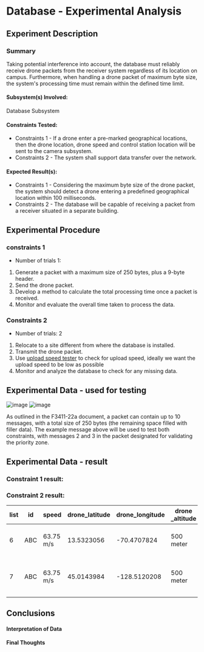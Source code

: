 # Database - Experimental Analysis
## Experiment Description
### Summary
Taking potential interference into account, the database must reliably receive drone packets from the receiver system regardless of its location on campus. Furthermore, when handling a drone packet of maximum byte size, the system's processing time must remain within the defined time limit.

#### Subsystem(s) Involved:
Database Subsystem

#### Constraints Tested:
- Constraints 1 - If a drone enter a pre-marked geographical locations, then the drone location, drone speed and control station location will be sent to the camera subsystem.
- Constraints 2 -  The system shall support data transfer over the network.
 
#### Expected Result(s):
- Constraints 1 - Considering the maximum byte size of the drone packet, the system should detect a drone entering a predefined geographical location within 100 milliseconds.
- Constraints 2 - The database will be capable of receiving a packet from a receiver situated in a separate building.

## Experimental Procedure
<!-- Description of what you did ideally in steps -->
### constraints 1
- Number of trials 1:
1. Generate a packet with a maximum size of 250 bytes, plus a 9-byte header.
2. Send the drone packet.
3. Develop a method to calculate the total processing time once a packet is received.
4. Monitor and evaluate the overall time taken to process the data.

### Constraints 2
- Number of trials: 2
1. Relocate to a site different from where the database is installed.
2. Transmit the drone packet.
3. Use [upload speed tester](https://www.speedtest.net/result/17036840573) to check for upload speed, ideally we want the upload speed to be low as possible
4. Monitor and analyze the database to check for any missing data.

## Experimental Data - used for testing
![image](https://github.com/user-attachments/assets/9baf4e3d-ebf4-451b-8974-d45bd81dc4cc)
![image](https://github.com/user-attachments/assets/4cf7b2fa-40d4-4f78-b11c-7610b0900872)

As outlined in the F3411-22a document, a packet can contain up to 10 messages, with a total size of 250 bytes (the remaining space filled with filler data). The example message above will be used to test both constraints, with messages 2 and 3 in the packet designated for validating the priority zone.

## Experimental Data - result
<!-- data tables or graph of the results (whichever is appropriate) -->
### Constraint 1 result:

### Constraint 2 result:
|  list | id | speed | drone_latitude | drone_longitude | drone _altitude | timestamp | Send Location | upload Speed | Recevied? |
|--------|----------------|-------------------|------------|------------|------------|------------|------------|------------|----|
|    6   |  ABC   |  63.75 m/s |     13.5323056    | -70.4707824 | 500 meter | 2024-11-20 21:07:46 | Basement of Prescott Hall | 84.19 Mbps | Yes |
|    7   |  ABC   |  63.75 m/s|     45.0143984    | -128.5120208 | 500 meter | 2024-11-20 21:07:46 | Tennis Court behind the Library | 26.75 Mbps | Yes |


## Conclusions
#### Interpretation of Data
<!-- explain what the results of the experiments mean and what conclusions you draw -->

#### Final Thoughts
<!-- Were constraints met? -->
